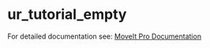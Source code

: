 # ur_tutorial_empty

For detailed documentation see: [MoveIt Pro Documentation](https://docs.picknik.ai/)
